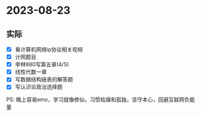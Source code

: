 # 2023-08-23

## 实际
- [x] 看计算机网络ip协议相关视频
- [x] 计网题目
- [x] 李林880写第五章(4/5)
- [x] 线性代数一章
- [x] 写数据结构链表的解答题
- [x] 写认识论政治选择题

PS: 晚上容易emo，学习就像修仙，习惯枯燥和孤独，坚守本心，回避互联网负能量

